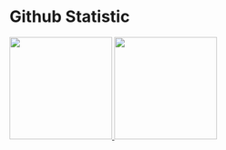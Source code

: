 # Github Statistic
<p align="left">
<a href="https://github.com/mhmdnurf">
  <img height="180em" src="https://github-readme-stats.vercel.app/api?username=mhmdnurf&show_icons=true&theme=github_dark_dimmed&include_all_commits=false&count_private=true"/>
  <img height="180em" src="https://github-readme-stats.vercel.app/api/top-langs/?username=mhmdnurf&hide_progress=true&theme=github_dark_dimmed&count_private=true&hide=html,css,scss,objective-c,java,kotlin,ruby,objective-c%2B%2B,c%2B%2B,shell,starlark,cmake"/>
</a>
</p>

<!---
mzakaa12/mzakaa12 is a ✨ special ✨ repository because its `README.md` (this file) appears on your GitHub profile.
You can click the Preview link to take a look at your changes.

--->
